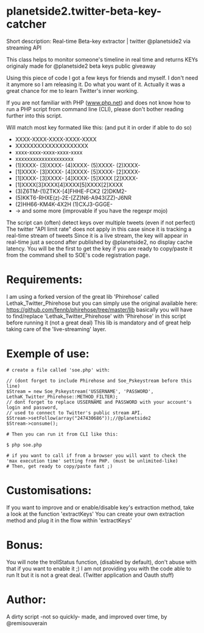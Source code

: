 planetside2.twitter-beta-key-catcher
====================================

Short description: Real-time Beta-key extractor | twitter @planetside2 via streaming API



 This class helps to monitor someone's timeline in real time and returns KEYs
 originaly made for @planetside2 beta keys public giveaway
 
 Using this piece of code I got a few keys for friends and myself.
 I don't need it anymore so I am releasing it. Do what you want of it.
 Actually it was a great chance for me to learn Twitter's inner working.

 If you are not familiar with PHP (www.php.net) and does not know how to run a PHP script from command line (CLI),
 please don't bother reading further into this script.

 Will match most key formated like this: (and put it in order if able to do so)
*	XXXX-XXXX-XXXX-XXXX-XXXX
*	XXXXXXXXXXXXXXXXXXXX
*	xxxx-xxxx-xxxx-xxxx-xxxx
*	xxxxxxxxxxxxxxxxxxxx
*	(1)XXXX- (3)XXXX- (4)XXXX- (5)XXXX- (2)XXXX-
*	[1]XXXX- [3]XXXX- [4]XXXX- [5]XXXX- [2]XXXX-
*	[1]XXXX- [3]XXXX- [4]XXXX- [5]XXXX [2]XXXX-
*	[1]XXXX[3]XXXX[4]XXXX[5]XXXX[2]XXXX
*	(3)Z6TM-(1)ZTKX-[4]FHHE-FCK2 (2)DKM2-
*	(5)KKT6-RHXE(z)-2E-[ZZ)N6-A943(ZZ)-J6NR
*	(2)HH66-KM4K-4X2H (1)CXJ3-GGGE-
*	-> and some more (improvable if you have the regexpr mojo)

 The script can (often) detect keys over multiple tweets (even if not perfect)
 The twitter "API limit rate" does not apply in this case since it is tracking a real-time stream of tweets
 Since it is a live stream, the key will appear in real-time just a second after published by @planetside2, no display cache latency.
 You will be the first to get the key if you are ready to copy/paste it from the command shell to SOE's code registration page.
 
 Requirements:
==============
 I am using a forked version of the great lib 'Phirehose' called Lethak_Twitter_Phirehose but you can simply use the original available here:
 https://github.com/fennb/phirehose/tree/master/lib
 basically you will have to find/replace 'Lethak_Twitter_Phirehose' with 'Phirehose' in this script before running it (not a great deal)
 This lib is mandatory and of great help taking care of the 'live-streaming' layer.

 Exemple of use:
================
	# create a file called 'soe.php' with:

	// (dont forget to include Phirehose and Soe_Pskeystream before this line)
	$Stream = new Soe_Pskeystream('USSERNAME', 'PASSWORD', LethaK_Twitter_Phirehose::METHOD_FILTER);
	// dont forget to replace USSERNAME and PASSWORD with your account's login and password,
	// used to connect to Twitter's public stream API.
	$Stream->setFollow(array("247430686"));//@planetside2
	$Stream->consume();

	# Then you can run it from CLI like this:

	$ php soe.php
	
	# if you want to call if from a browser you will want to check the 'max execution time' setting from PHP. (must be unlimited-like)
	# Then, get ready to copy/paste fast ;)

 Customisations:
================
 If you want to improve and or enable/disable key's extraction method, take a look at the function 'extractKeys'
 You can create your own extraction method and plug it in the flow within 'extractKeys'

 Bonus:
=======
 You will note the trollStatus function, (disabled by default), don't abuse with that if you want to enable it ;)
 I am not providing you with the code able to run It but it is not a great deal. (Twitter application and Oauth stuff)

 Author:
========
 A dirty script -not so quickly- made, and improved over time,
 by @remisouverain